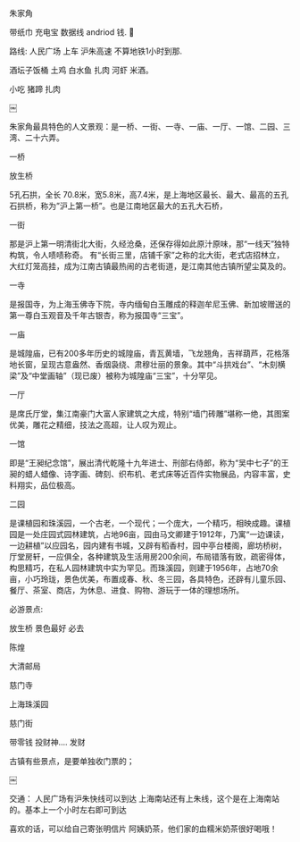 朱家角

带纸巾 充电宝 数据线 andriod  钱. 🌂 

路线:  人民广场 上车 沪朱高速     不算地铁1小时到那.

酒坛子饭桶 土鸡 白水鱼 扎肉 河虾 米酒。

小吃 猪蹄 扎肉

￼



朱家角最具特色的人文景观：是一桥、一街、一寺、一庙、一厅、一馆、二园、三湾、二十六弄。

一桥

放生桥 

5孔石拱，全长 70.8米，宽5.8米，高7.4米，是上海地区最长、最大、最高的五孔石拱桥，称为”沪上第一桥”。也是江南地区最大的五孔大石桥，

一街

那是沪上第一明清街北大街，久经沧桑，还保存得如此原汁原味，那“一线天”独特构筑，令人啧啧称奇。
有“长街三里，店铺千家”之称的北大街，老式店招林立，大红灯笼高挂，成为江南古镇最热闹的古老街道，是江南其他古镇所望尘莫及的。

一寺

是报国寺，为上海玉佛寺下院，寺内缅甸白玉雕成的释迦牟尼玉佛、新加坡赠送的第一尊白玉观音及千年古银杏，称为报国寺“三宝”。

一庙

是城隍庙，已有200多年历史的城隍庙，青瓦黄墙，飞龙翘角，吉祥葫芦，花格落地长窗，呈现古意盎然、香烟袅绕、肃穆壮丽的景象。其中“斗拱戏台”、“木刻横梁”及“中堂画轴”（现已废）被称为城隍庙“三宝”，十分罕见。

一厅

是席氏厅堂，集江南豪门大富人家建筑之大成，特别“墙门砖雕”堪称一绝，其图案优美，雕花之精细，技法之高超，让人叹为观止。

一馆

即是“王昶纪念馆”，展出清代乾隆十九年进士、刑部右侍郎，称为“吴中七子”的王昶的蜡人蜡像、诗字画、碑刻、织布机、老式床等近百件实物展品，内容丰富，史料翔实，品位极高。

二园

是课植园和珠溪园，一个古老，一个现代；一个庞大，一个精巧，相映成趣。课植园是一处庄园式园林建筑，占地96亩，园由马文卿建于1912年，乃寓“一边课读，一边耕植”以应园名，园内建有书城，又辟有稻香村，园中亭台楼阁，廊坊桥树，厅堂房轩，一应俱全，各种建筑及生活用房200余间，布局错落有致，疏密得体，构思精巧，在私人园林建筑中实为罕见。而珠溪园，则建于1956年，占地70余亩，小巧玲珑，景色优美，布置成春、秋、冬三园，各具特色，还辟有儿童乐园、餐厅、茶室、商店，为休息、进食、购物、游玩于一体的理想场所。




必游景点:

放生桥 景色最好 必去

陈煌

大清邮局

慈门寺

上海珠溪园

慈门街



带零钱  投财神.... 发财


古镇有些景点，是要单独收门票的；

￼

交通：
人民广场有沪朱快线可以到达
上海南站还有上朱线，这个是在上海南站的。基本上一个小时左右即可到达

喜欢的话，可以给自己寄张明信片
阿姨奶茶，他们家的血糯米奶茶很好喝哦！





